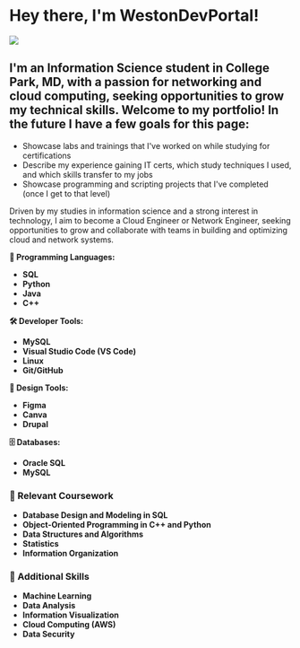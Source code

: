 # Hey there, I'm WestonDevPortal!
<a href="www.linkedin.com/in/westonmarhefka"><img src="https://img.shields.io/badge/-LinkedIn-0072b1?&style=for-the-badge&logo=linkedin&logoColor=white" /></a>

## I'm an Information Science student in College Park, MD, with a passion for networking and cloud computing, seeking opportunities to grow my technical skills. Welcome to my portfolio! In the future I have a few goals for this page:
* Showcase labs and trainings that I've worked on while studying for certifications
* Describe my experience gaining IT certs, which study techniques I used, and which skills transfer to my jobs
* Showcase programming and scripting projects that I've completed (once I get to that level)

Driven by my studies in information science and a strong interest in technology, I aim to become a Cloud Engineer or Network Engineer, seeking opportunities to grow and collaborate with teams in building and optimizing cloud and network systems.

**🔧 Programming Languages:**
- **SQL**
- **Python**
- **Java**
- **C++**

**🛠 Developer Tools:**
- **MySQL**
- **Visual Studio Code (VS Code)**
- **Linux**
- **Git/GitHub**

**🎨 Design Tools:**
- **Figma**
- **Canva**
- **Drupal**

**🗄 Databases:**
- **Oracle SQL**
- **MySQL**

### 📘 Relevant Coursework

- **Database Design and Modeling in SQL**
- **Object-Oriented Programming in C++ and Python**
- **Data Structures and Algorithms**
- **Statistics**
- **Information Organization**

### 🌟 Additional Skills

- **Machine Learning**
- **Data Analysis**
- **Information Visualization**
- **Cloud Computing (AWS)**
- **Data Security**
